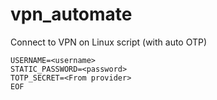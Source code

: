 # vpn_automate
Connect to VPN on Linux script (with auto OTP)


``` cat <<EOF | gpg --symmetric --cipher-algo AES256 -o ~/.vpn_secrets.gpg
USERNAME=<username>
STATIC_PASSWORD=<password>
TOTP_SECRET=<From provider>
EOF
```
